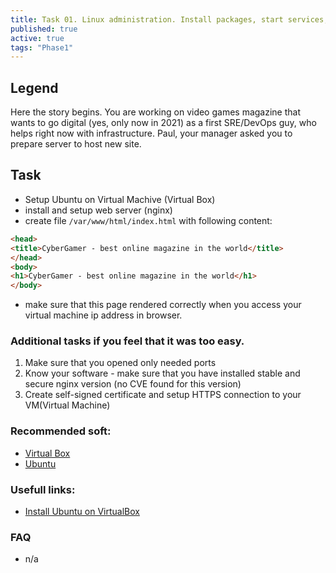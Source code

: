 ```yaml
---
title: Task 01. Linux administration. Install packages, start services, troubleshoot if something not working. VM on Virtualbox.
published: true
active: true
tags: "Phase1"
---
```


## Legend

Here the story begins. You are working on video games magazine that wants to go digital (yes, only now in 2021) as a first SRE/DevOps guy, who helps right now with infrastructure. Paul, your manager asked you to prepare server to host new site.

## Task

* Setup Ubuntu on Virtual Machive (Virtual Box)
* install and setup web server (nginx)
* create file `/var/www/html/index.html` with following content:

```html
<head>
<title>CyberGamer - best online magazine in the world</title>
</head>
<body>
<h1>CyberGamer - best online magazine in the world</h1>
</body>
```

* make sure that this page rendered correctly when you access your virtual machine ip address in browser.

### Additional tasks if you feel that it was too easy.
1. Make sure that you opened only needed ports
2. Know your software - make sure that you have installed stable and secure nginx version (no CVE found for this version)
3. Create self-signed certificate and setup HTTPS connection to your VM(Virtual Machine)

### Recommended soft:

* [Virtual Box](https://www.virtualbox.org/wiki/Downloads)
* [Ubuntu](https://releases.ubuntu.com/20.04/ubuntu-20.04.2-live-server-amd64.iso)

### Usefull links:

* [Install Ubuntu on VirtualBox](https://linuxhint.com/install_ubuntu_virtualbox_2004/#:~:text=Downloading%20Ubuntu%2020.04%20ISO%20Image%3A&text=Click%20on%20the%2064%2Dbit%20PC%20(AMD64)%20server%20install,The%20download%20should%20start.)

### FAQ
* n/a
